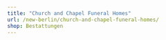 ```yaml
---
title: "Church and Chapel Funeral Homes"
url: /new-berlin/church-and-chapel-funeral-homes/
shop: Bestattungen
---
```

